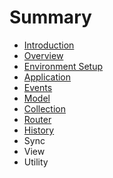 # Summary

* [Introduction](README.md)
* [Overview](overview.md)
* [Environment Setup](environment-setup.md)
* [Application](application.md)
* [Events](events.md)
* [Model](model.md)
* [Collection](collection.md)
* [Router](router.md)
* [History](history.md)
* Sync
* View
* Utility

